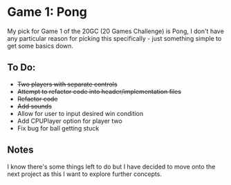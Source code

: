 # Game 1: Pong

My pick for Game 1 of the 20GC (20 Games Challenge) is Pong, I don't have any particular reason for picking this specifically - just something simple to get some basics down. 

## To Do:
- ~~Two players with separate controls~~
- ~~Attempt to refactor code into header/implementation files~~
- ~~Refactor code~~
- ~~Add sounds~~
- Allow for user to input desired win condition
- Add CPUPlayer option for player two
- Fix bug for ball getting stuck

## Notes
I know there's some things left to do but I have decided to move onto the next project as this I want to explore further concepts.  
